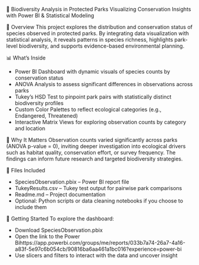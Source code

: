🦎 Biodiversity Analysis in Protected Parks
Visualizing Conservation Insights with Power BI & Statistical Modeling

🌱 Overview
This project explores the distribution and conservation status of species observed in protected parks. By integrating data visualization with statistical analysis, it reveals patterns in species richness, highlights park-level biodiversity, and supports evidence-based environmental planning.

📊 What’s Inside
- Power BI Dashboard with dynamic visuals of species counts by conservation status
- ANOVA Analysis to assess significant differences in observations across parks
- Tukey’s HSD Test to pinpoint park pairs with statistically distinct biodiversity profiles
- Custom Color Palettes to reflect ecological categories (e.g., Endangered, Threatened)
- Interactive Matrix Views for exploring observation counts by category and location

🔬 Why It Matters
Observation counts varied significantly across parks (ANOVA p-value = 0), inviting deeper investigation into ecological drivers such as habitat quality, conservation effort, or survey frequency. The findings can inform future research and targeted biodiversity strategies.

📁 Files Included
- SpeciesObservation.pbix – Power BI report file
- TukeyResults.csv – Tukey test output for pairwise park comparisons
- Readme.md – Project documentation
- Optional: Python scripts or data cleaning notebooks if you choose to include them
  
🚀 Getting Started
To explore the dashboard:
- Download SpeciesObservation.pbix
- Open the link to the Power Bihttps://app.powerbi.com/groups/me/reports/033b7a74-26a7-4a16-a83f-5e97c6b054cb/90816ba6aa461a1bc016?experience=power-bi
- Use slicers and filters to interact with the data and uncover insight
